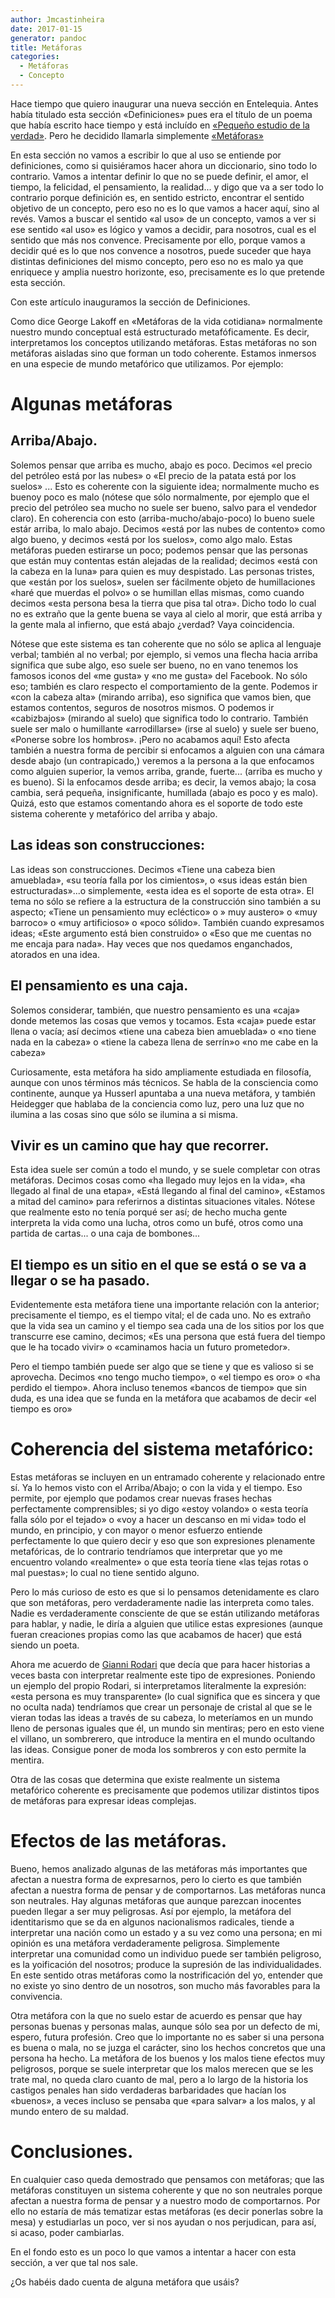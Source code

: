 ```yaml
---
author: Jmcastinheira
date: 2017-01-15
generator: pandoc
title: Metáforas
categories:
  - Metáforas
  - Concepto
---
```


Hace tiempo que quiero inaugurar una nueva sección en Entelequia. Antes
había titulado esta sección «Definiciones» pues era el título de un
poema que había escrito hace tiempo y está incluído en [«Pequeño estudio de la verdad»](https://issuu.com/aulo/docs/peque_o_estudio_de_la_verdad). Pero
he decidido llamarla simplemente 
[«Metáforas»](http://entelequia.info/category/literatura/metaforas/)

En esta sección no vamos a escribir lo que al uso se entiende por
definiciones, como si quisiéramos hacer ahora un diccionario, sino todo
lo contrario. Vamos a intentar definir lo que no se puede definir, el
amor, el tiempo, la felicidad, el pensamiento, la realidad... y digo que
va a ser todo lo contrario porque definición es, en sentido estricto,
encontrar el sentido objetivo de un concepto, pero eso no es lo que
vamos a hacer aquí, sino al revés. Vamos a buscar el sentido «al uso» de
un concepto, vamos a ver si ese sentido «al uso» es lógico y vamos a
decidir, para nosotros, cual es el sentido que más nos convence.
Precisamente por ello, porque vamos a decidir qué es lo que nos convence
a nosotros, puede suceder que haya distintas definiciones del mismo
concepto, pero eso no es malo ya que enriquece y amplia nuestro
horizonte, eso, precisamente es lo que pretende esta sección.

Con este artículo inauguramos la sección de Definiciones.

Como dice George Lakoff en «Metáforas de la vida cotidiana» normalmente
nuestro mundo conceptual está estructurado metafóficamente. Es decir,
interpretamos los conceptos utilizando metáforas. Estas metáforas no son
metáforas aisladas sino que forman un todo coherente. Estamos inmersos
en una especie de mundo metafórico que utilizamos. Por ejemplo:

# Algunas metáforas

## Arriba/Abajo.

Solemos pensar que arriba es mucho, abajo es poco. Decimos «el precio
del petróleo está por las nubes» o «El precio de la patata está por los
suelos» ... Esto es coherente con la siguiente idea; normalmente mucho
es buenoy poco es malo (nótese que sólo normalmente, por ejemplo que el
precio del petróleo sea mucho no suele ser bueno, salvo para el vendedor
claro). En coherencia con esto (arriba-mucho/abajo-poco) lo bueno suele
estár arriba, lo malo abajo. Decimos «está por las nubes de contento»
como algo bueno, y decimos «está por los suelos», como algo malo. Estas
metáforas pueden estirarse un poco; podemos pensar que las personas que
están muy contentas están alejadas de la realidad; decimos «está con la
cabeza en la luna» para quien es muy despistado. Las personas tristes,
que «están por los suelos», suelen ser fácilmente objeto de
humillaciones «haré que muerdas el polvo» o se humillan ellas mismas,
como cuando decimos «esta persona besa la tierra que pisa tal otra».
Dicho todo lo cual no es extraño que la gente buena se vaya al cielo al
morir, que está arriba y la gente mala al infierno, que está abajo
¿verdad? Vaya coincidencia.

Nótese que este sistema es tan coherente que no sólo se aplica al
lenguaje verbal; también al no verbal; por ejemplo, si vemos una flecha
hacia arriba significa que sube algo, eso suele ser bueno, no en vano
tenemos los famosos iconos del «me gusta» y «no me gusta» del Facebook.
No sólo eso; también es claro respecto el comportamiento de la gente.
Podemos ir «con la cabeza alta» (mirando arriba), eso significa que
vamos bien, que estamos contentos, seguros de nosotros mismos. O podemos
ir «cabizbajos» (mirando al suelo) que significa todo lo contrario.
También suele ser malo o humillante «arrodillarse» (irse al suelo) y
suele ser bueno, «Ponerse sobre los hombros». ¡Pero no acabamos aquí!
Esto afecta también a nuestra forma de percibir si enfocamos a alguien
con una cámara desde abajo (un contrapicado,) veremos a la persona a la
que enfocamos como alguien superior, la vemos arriba, grande, fuerte...
(arriba es mucho y es bueno). Si la enfocamos desde arriba; es decir, la
vemos abajo; la cosa cambia, será pequeña, insignificante, humillada
(abajo es poco y es malo). Quizá, esto que estamos comentando ahora es
el soporte de todo este sistema coherente y metafórico del arriba y
abajo.

## Las ideas son construcciones:

Las ideas son construcciones. Decimos «Tiene una cabeza bien amueblada»,
«su teoría falla por los cimientos», o «sus ideas están bien
estructuradas»...o simplemente, «esta idea es el soporte de esta otra».
El tema no sólo se refiere a la estructura de la construcción sino
también a su aspecto; «Tiene un pensamiento muy ecléctico» o » muy
austero» o «muy barroco» o «muy artificioso» o «poco sólido». También
cuando expresamos ideas; «Este argumento está bien construido» o «Eso
que me cuentas no me encaja para nada». Hay veces que nos quedamos
enganchados, atorados en una idea.

## El pensamiento es una caja.

Solemos considerar, también, que nuestro pensamiento es una «caja» donde
metemos las cosas que vemos y tocamos. Esta «caja» puede estar llena o
vacía; así decimos «tiene una cabeza bien amueblada» o «no tiene nada en
la cabeza» o «tiene la cabeza llena de serrín»o «no me cabe en la
cabeza»

Curiosamente, esta metáfora ha sido ampliamente estudiada en filosofía,
aunque con unos términos más técnicos. Se habla de la consciencia como
continente, aunque ya Husserl apuntaba a una nueva metáfora, y también
Heidegger que hablaba de la conciencia como luz, pero una luz que no
ilumina a las cosas sino que sólo se ilumina a si misma.

## Vivir es un camino que hay que recorrer.

Esta idea suele ser común a todo el mundo, y se suele completar con
otras metáforas. Decimos cosas como «ha llegado muy lejos en la vida»,
«ha llegado al final de una etapa», «Está llegando al final del camino»,
«Estamos a mitad del camino» para referirnos a distintas situaciones
vitales. Nótese que realmente esto no tenía porqué ser así; de hecho
mucha gente interpreta la vida como una lucha, otros como un bufé, otros
como una partida de cartas... o una caja de bombones...

## El tiempo es un sitio en el que se está o se va a llegar o se ha pasado.

Evidentemente esta metáfora tiene una importante relación con la
anterior; precisamente el tiempo, es el tiempo vital; el de cada uno. No
es extraño que la vida sea un camino y el tiempo sea cada una de los
sitios por los que transcurre ese camino, decimos; «Es una persona que
está fuera del tiempo que le ha tocado vivir» o «caminamos hacia un
futuro prometedor».

Pero el tiempo también puede ser algo que se tiene y que es valioso si
se aprovecha. Decimos «no tengo mucho tiempo», o «el tiempo es oro» o
«ha perdido el tiempo». Ahora incluso tenemos «bancos de tiempo» que sin
duda, es una idea que se funda en la metáfora que acabamos de decir «el
tiempo es oro»

# Coherencia del sistema metafórico:

Estas metáforas se incluyen en un entramado coherente y relacionado
entre sí. Ya lo hemos visto con el Arriba/Abajo; o con la vida y el
tiempo. Eso permite, por ejemplo que podamos crear nuevas frases hechas
perfectamente comprensibles; si yo digo «estoy volando» o «esta teoría
falla sólo por el tejado» o «voy a hacer un descanso en mi vida» todo el
mundo, en principio, y con mayor o menor esfuerzo entiende perfectamente
lo que quiero decir y eso que son expresiones plenamente metafóricas, de
lo contrario tendríamos que interpretar que yo me encuentro volando
«realmente» o que esta teoría tiene «las tejas rotas o mal puestas»; lo
cual no tiene sentido alguno.

Pero lo más curioso de esto es que si lo pensamos detenidamente es claro
que son metáforas, pero verdaderamente nadie las interpreta como tales.
Nadie es verdaderamente consciente de que se están utilizando metáforas
para hablar, y nadie, le diría a alguien que utilice estas expresiones
(aunque fueran creaciones propias como las que acabamos de hacer) que
está siendo un poeta.

Ahora me acuerdo de [Gianni Rodari](https://es.wikipedia.org/wiki/Gianni_Rodari) que decía que para
hacer historias a veces basta con interpretar realmente este tipo de
expresiones. Poniendo un ejemplo del propio Rodari, si interpretamos
literalmente la expresión: «esta persona es muy transparente» (lo cual
significa que es sincera y que no oculta nada) tendríamos que crear un
personaje de cristal al que se le vieran todas las ideas a través de su
cabeza, lo meteríamos en un mundo lleno de personas iguales que él, un
mundo sin mentiras; pero en esto viene el villano, un sombrerero, que
introduce la mentira en el mundo ocultando las ideas. Consigue poner de
moda los sombreros y con esto permite la mentira.

Otra de las cosas que determina que existe realmente un sistema
metafórico coherente es precisamente que podemos utilizar distintos
tipos de metáforas para expresar ideas complejas.

# Efectos de las metáforas.

Bueno, hemos analizado algunas de las metáforas más importantes que
afectan a nuestra forma de expresarnos, pero lo cierto es que también
afectan a nuestra forma de pensar y de comportarnos. Las metáforas nunca
son neutrales. Hay algunas metáforas que aunque parezcan inocentes
pueden llegar a ser muy peligrosas. Así por ejemplo, la metáfora del
identitarismo que se da en algunos nacionalismos radicales, tiende a
interpretar una nación como un estado y a su vez como una persona; en mi
opinión es una metáfora verdaderamente peligrosa. Simplemente
interpretar una comunidad como un individuo puede ser también peligroso,
es la yoificación del nosotros; produce la supresión de las
individualidades. En este sentido otras metáforas como la nostrificación
del yo, entender que no existe yo sino dentro de un nosotros, son mucho
más favorables para la convivencia.

Otra metáfora con la que no suelo estar de acuerdo es pensar que hay
personas buenas y personas malas, aunque sólo sea por un defecto de mi,
espero, futura profesión. Creo que lo importante no es saber si una
persona es buena o mala, no se juzga el carácter, sino los hechos
concretos que una persona ha hecho. La metáfora de los buenos y los
malos tiene efectos muy peligrosos, porque se suele interpretar que los
malos merecen que se les trate mal, no queda claro cuanto de mal, pero a
lo largo de la historia los castigos penales han sido verdaderas
barbaridades que hacían los «buenos», a veces incluso se pensaba que
«para salvar» a los malos, y al mundo entero de su maldad.

# Conclusiones.

En cualquier caso queda demostrado que pensamos con metáforas; que las
metáforas constituyen un sistema coherente y que no son neutrales porque
afectan a nuestra forma de pensar y a nuestro modo de comportarnos. Por
ello no estaría de más tematizar estas metáforas (es decir ponerlas
sobre la mesa) y estudiarlas un poco, ver si nos ayudan o nos
perjudican, para así, si acaso, poder cambiarlas.

En el fondo esto es un poco lo que vamos a intentar a hacer con esta
sección, a ver que tal nos sale.

¿Os habéis dado cuenta de alguna metáfora que usáis?
